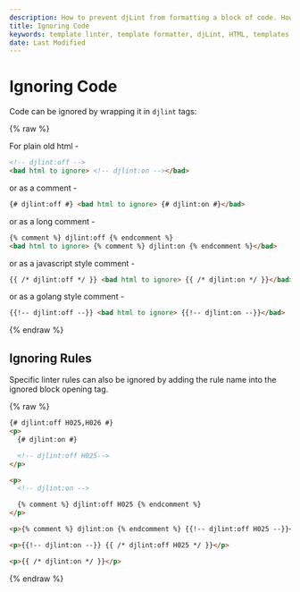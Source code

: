 ```yaml
---
description: How to prevent djLint from formatting a block of code. How ignore djLint rules inline.
title: Ignoring Code
keywords: template linter, template formatter, djLint, HTML, templates, formatter, linter, formatter usage, ignore code, ignore rules
date: Last Modified
---
```


# Ignoring Code

Code can be ignored by wrapping it in `djlint` tags:

{% raw %}

For plain old html -

```html
<!-- djlint:off -->
<bad html to ignore> <!-- djlint:on --></bad>
```

or as a comment -

```html
{# djlint:off #} <bad html to ignore> {# djlint:on #}</bad>
```

or as a long comment -

```html
{% comment %} djlint:off {% endcomment %}
<bad html to ignore> {% comment %} djlint:on {% endcomment %}</bad>
```

or as a javascript style comment -

```html
{{ /* djlint:off */ }} <bad html to ignore> {{ /* djlint:on */ }}</bad>
```

or as a golang style comment -

```html
{{!-- djlint:off --}} <bad html to ignore> {{!-- djlint:on --}}</bad>
```

{% endraw %}

## Ignoring Rules

Specific linter rules can also be ignored by adding the rule name into the ignored block opening tag.

{% raw %}

```html
{# djlint:off H025,H026 #}
<p>
  {# djlint:on #}

  <!-- djlint:off H025-->
</p>

<p>
  <!-- djlint:on -->

  {% comment %} djlint:off H025 {% endcomment %}
</p>

<p>{% comment %} djlint:on {% endcomment %} {{!-- djlint:off H025 --}}</p>

<p>{{!-- djlint:on --}} {{ /* djlint:off H025 */ }}</p>

<p>{{ /* djlint:on */ }}</p>
```

{% endraw %}
